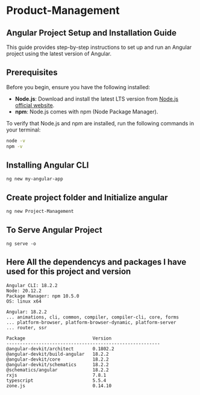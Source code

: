 # Product-Management
## Angular Project Setup and Installation Guide

This guide provides step-by-step instructions to set up and run an Angular project using the latest version of Angular.

## Prerequisites

Before you begin, ensure you have the following installed:

- **Node.js**: Download and install the latest LTS version from [Node.js official website](https://nodejs.org/).
- **npm**: Node.js comes with npm (Node Package Manager).

To verify that Node.js and npm are installed, run the following commands in your terminal:

```bash
node -v
npm -v
```
## Installing Angular CLI

```
ng new my-angular-app
```

## Create project folder and Initialize angular
```
ng new Project-Management
```
## To Serve Angular Project
```
ng serve -o
```
## Here All the dependencys and packages I have used for this project and version
```
Angular CLI: 18.2.2
Node: 20.12.2
Package Manager: npm 10.5.0
OS: linux x64

Angular: 18.2.2
... animations, cli, common, compiler, compiler-cli, core, forms
... platform-browser, platform-browser-dynamic, platform-server
... router, ssr

Package                         Version
---------------------------------------------------------
@angular-devkit/architect       0.1802.2
@angular-devkit/build-angular   18.2.2
@angular-devkit/core            18.2.2
@angular-devkit/schematics      18.2.2
@schematics/angular             18.2.2
rxjs                            7.8.1
typescript                      5.5.4
zone.js                         0.14.10
```